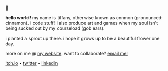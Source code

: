 🌱

__hello world!__ my name is tiffany, otherwise known as cnnmon (pronounced: cinnamon). i code stuff! i also produce art and games when my soul isn't being sucked out by my courseload (gob ears).

i planted a sprout up there. i hope it grows up to be a beautiful flower one day.

more on me @ [my website](https://tiffanywang.me/). want to collaborate? [email me!](mailto:tiffanywang@berkeley.edu)

[itch.io](https://cnnmon.itch.io/) • [twitter](https://twitter.com/cnnmonie) • [linkedin](https://www.linkedin.com/in/wtiffany/)
